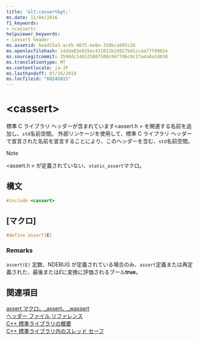 ```yaml
---
title: '&lt;cassert&gt;'
ms.date: 11/04/2016
f1_keywords:
- <cassert>
helpviewer_keywords:
- cassert header
ms.assetid: 6ead15a3-ac45-4075-be8e-350bca995c26
ms.openlocfilehash: 14dda03e835ec411013b2d827bd1ccaa77f8982e
ms.sourcegitcommit: 3590dc146525807500c0477d6c9c17a4a8a2d658
ms.translationtype: MT
ms.contentlocale: ja-JP
ms.lasthandoff: 07/16/2019
ms.locfileid: "68245015"
---
```

# <a name="ltcassertgt"></a>&lt;cassert&gt;

標準 C ライブラリ ヘッダーが含まれています\<assert.h > を関連する名前を追加し、`std`名前空間。 外部リンケージを使用して、標準 C ライブラリ ヘッダーで宣言された名前を宣言することにより、このヘッダーを含む、`std`名前空間。

> [!NOTE]
> \<assert.h > が定義されていない、`static_assert`マクロ。

## <a name="syntax"></a>構文

```cpp
#include <cassert>
```

## <a name="macros"></a>[マクロ]

```cpp
#define assert(E)
```

### <a name="remarks"></a>Remarks

`assert(E)` 定数、NDEBUG が定義されている場合のみ、`assert`定義または再定義された、最後または*E*に変換に評価されるブール**true**。

## <a name="see-also"></a>関連項目

[assert マクロ、_assert、_wassert](../c-runtime-library/reference/assert-macro-assert-wassert.md)<br/>
[ヘッダー ファイル リファレンス](../standard-library/cpp-standard-library-header-files.md)<br/>
[C++ 標準ライブラリの概要](../standard-library/cpp-standard-library-overview.md)<br/>
[C++ 標準ライブラリ内のスレッド セーフ](../standard-library/thread-safety-in-the-cpp-standard-library.md)<br/>
